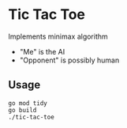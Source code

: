 # Tic Tac Toe

Implements minimax algorithm

- "Me" is the AI 
- "Opponent" is possibly human

## Usage

```
go mod tidy
go build
./tic-tac-toe
```
